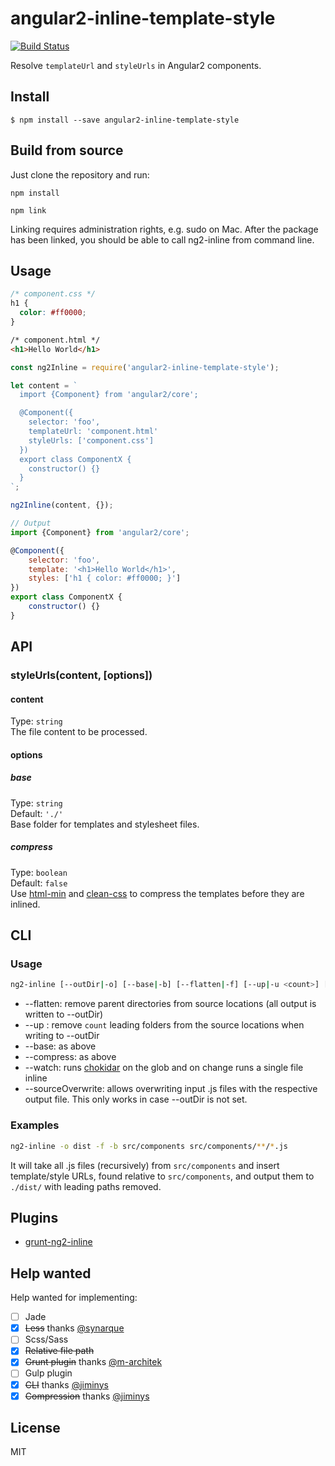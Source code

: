 # angular2-inline-template-style

[![Build Status](https://travis-ci.org/pablodenadai/angular2-inline-template-style.svg?branch=master)](https://travis-ci.org/pablodenadai/angular2-inline-template-style)

Resolve `templateUrl` and `styleUrls` in Angular2 components.

## Install

```
$ npm install --save angular2-inline-template-style
```

## Build from source

Just clone the repository and run:

```
npm install 

npm link
```

Linking requires administration rights, e.g. sudo on Mac.
After the package has been linked, you should be able to call ng2-inline from command line.


## Usage

```css
/* component.css */
h1 {
  color: #ff0000;
}
```

```html
/* component.html */
<h1>Hello World</h1>
```

```js
const ng2Inline = require('angular2-inline-template-style');

let content = `
  import {Component} from 'angular2/core';

  @Component({
    selector: 'foo',
    templateUrl: 'component.html'
    styleUrls: ['component.css']
  })
  export class ComponentX {
    constructor() {}
  }
`;

ng2Inline(content, {});
```

```js
// Output
import {Component} from 'angular2/core';

@Component({
	selector: 'foo',
	template: '<h1>Hello World</h1>',
	styles: ['h1 { color: #ff0000; }']
})
export class ComponentX {
	constructor() {}
}
```

## API
### styleUrls(content, [options])
#### content
Type: `string`  
The file content to be processed.

#### options
##### base
Type: `string`  
Default: `'./'`  
Base folder for templates and stylesheet files.
##### compress
Type: `boolean`  
Default: `false`  
Use [html-min](https://github.com/kangax/html-minifier) and [clean-css](https://github.com/jakubpawlowicz/clean-css) to compress the templates before they are inlined.

## CLI
### Usage
```bash
ng2-inline [--outDir|-o] [--base|-b] [--flatten|-f] [--up|-u <count>] [--compress|-c] [--watch|-w] [--sourceOverwrite|-s] <path glob>
```
- --flatten: remove parent directories from source locations (all output is written to --outDir)
- --up <count>: remove `count` leading folders from the source locations when writing to --outDir
- --base: as above
- --compress: as above
- --watch: runs [chokidar](https://github.com/paulmillr/chokidar) on the glob and on change runs a single file inline
- --sourceOverwrite: allows overwriting input .js files with the respective output file. This only works in case --outDir is not set.

### Examples
```bash
ng2-inline -o dist -f -b src/components src/components/**/*.js
```

It will take all .js files (recursively) from `src/components` and insert template/style URLs, found relative to `src/components`, and output them to `./dist/` with leading paths removed.

## Plugins
 - [grunt-ng2-inline](https://github.com/m-architek/grunt-ng2-inline)

## Help wanted
Help wanted for implementing:

- [ ] Jade
- [x] ~~Less~~ thanks [@synarque](https://github.com/synarque)
- [ ] Scss/Sass
- [x] ~~Relative file path~~
- [x] ~~Grunt plugin~~ thanks [@m-architek](https://github.com/m-architek)
- [ ] Gulp plugin
- [x] ~~CLI~~ thanks [@jiminys](https://github.com/jiminys)
- [x] ~~Compression~~ thanks [@jiminys](https://github.com/jiminys)

## License
MIT
